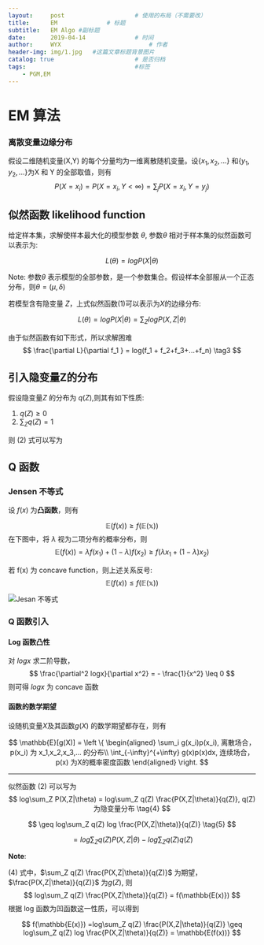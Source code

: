 ```yaml
---
layout:     post   				    # 使用的布局（不需要改）
title:      EM 				# 标题 
subtitle:   EM Algo #副标题
date:       2019-04-14 				# 时间
author:     WYX 						# 作者
header-img: img/1.jpg 	#这篇文章标题背景图片
catalog: true 						# 是否归档
tags:								#标签
    - PGM,EM
---
```




# EM 算法

### 离散变量边缘分布

假设二维随机变量(X,Y) 的每个分量均为一维离散随机变量。设{${x_1,x_2,...}$} 和{$y_1,y_2,...$}为X 和 Y 的全部取值，则有
$$
P(X=x_i) = P(X=x_i,Y< \infty) = \sum_{j}P(X=x_i,Y=y_j)
$$

## 似然函数 likelihood function

给定样本集，求解使样本最大化的模型参数 $\theta$, 参数$\theta$ 相对于样本集的似然函数可以表示为:


$$
L(\theta) = logP(X|\theta) \tag{1}
$$


Note: 参数$\theta$ 表示模型的全部参数，是一个参数集合。假设样本全部服从一个正态分布，则$\theta = ( \mu ,\delta)$

若模型含有隐变量 $Z$，上式似然函数(1)可以表示为$X$的边缘分布:


$$
L(\theta) = logP(X|\theta) = \sum_{Z} logP(X,Z|\theta) \tag{2}
$$


由于似然函数有如下形式，所以求解困难
$$
\frac{\partial L}{\partial f_1 } = log(f_1 + f_2+f_3+...+f_n) \tag3
$$


## 引入隐变量Z的分布

假设隐变量$Z$ 的分布为 $q(Z)$,则其有如下性质:

1. $q(Z) \geq 0$ 
2. $\sum_Z q(Z) = 1$ 

则 (2) 式可以写为 

## Q 函数

### Jensen 不等式

设 $f(x)$ 为**凸函数**，则有


$$
\mathbb{E}(f(x)) \geq f(\mathbb{E(x)})
$$
在下图中，将 $\lambda$ 视为二项分布的概率分布，则
$$
\mathbb{E}(f(x)) = \lambda f(x_1) +(1-\lambda)f(x_2) \geq f(\lambda x_1 + (1-\lambda)x_2)
$$


若 f(x) 为 concave function，则上述关系反号:
$$
\mathbb{E}(f(x)) \leq f(\mathbb{E(x)})
$$


![Jesan 不等式](https://pic.superbed.cn/item/5cb43ef53a213b041748aaab)

### Q 函数引入

#### Log 函数凸性

对 $log x$ 求二阶导数，
$$
\frac{\partial^2 logx}{\partial x^2} = - \frac{1}{x^2} \leq 0
$$
则可得 $logx$ 为 concave 函数

#### 函数的数学期望

设随机变量$X$及其函数$g(X)$ 的数学期望都存在，则有


$$
\mathbb{E}[g(X)] = \left \{
\begin{aligned}
\sum_i g(x_i)p(x_i), 离散场合，p(x_i) 为 x_1,x_2,x_3,... 的分布\\
\int_{-\infty}^{+\infty} g(x)p(x)dx,  连续场合，p(x) 为X的概率密度函数
\end{aligned}
\right.
$$

---

似然函数 (2) 可以写为
$$
log\sum_Z P(X,Z|\theta) = log\sum_Z q(Z) \frac{P(X,Z|\theta)}{q(Z)}, q(Z) 为隐变量分布 \tag{4}
$$

$$
\geq log\sum_Z q(Z) log \frac{P(X,Z|\theta)}{q(Z)} \tag{5}
$$

$$
= log\sum_Z q(Z) P(X,Z|\theta) - log\sum_Z q(Z)q(Z) \tag{6}
$$

**Note**:

(4) 式中，$\sum_Z q(Z) \frac{P(X,Z|\theta)}{q(Z)}$  为期望，$\frac{P(X,Z|\theta)}{q(Z)}$ 为$g(Z)​$, 则 
$$
log\sum_Z q(Z) \frac{P(X,Z|\theta)}{q(Z)} = f(\mathbb{E(x)})
$$
根据 log 函数为凹函数这一性质，可以得到


$$
 f(\mathbb{E(x)}) =log\sum_Z q(Z) \frac{P(X,Z|\theta)}{q(Z)} \geq log\sum_Z q(Z) log \frac{P(X,Z|\theta)}{q(Z)} = \mathbb{E(f(x))}
$$
